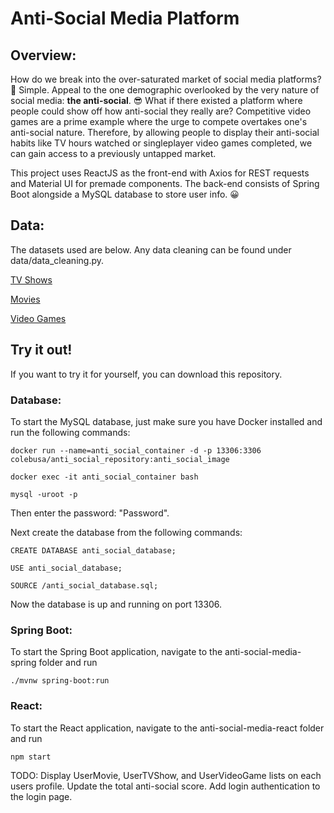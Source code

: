 # Anti-Social Media Platform

## Overview:

How do we break into the over-saturated market of social media platforms? :thinking: Simple. Appeal to the one demographic overlooked by the very nature of social media: **the anti-social**. :sunglasses: What if there existed a platform where people could show off how anti-social they really are? Competitive video games are a prime example where the urge to compete overtakes one's anti-social nature. Therefore, by allowing people to display their anti-social habits like TV hours watched or singleplayer video games completed, we can gain access to a previously untapped market.

This project uses ReactJS as the front-end with Axios for REST requests and Material UI for premade components. The back-end consists of Spring Boot alongside a MySQL database to store user info. :grinning:

## Data:

The datasets used are below. Any data cleaning can be found under data/data_cleaning.py.

[TV Shows](https://www.kaggle.com/datasets/jackjaehwankim/top-100-tv-shows)

[Movies](https://gist.github.com/stungeye/a3af50385215b758637e73eaacac93a3)

[Video Games](https://corgis-edu.github.io/corgis/csv/video_games/)

## Try it out!

If you want to try it for yourself, you can download this repository.

### Database:

To start the MySQL database, just make sure you have Docker installed and run the following commands:

    docker run --name=anti_social_container -d -p 13306:3306 colebusa/anti_social_repository:anti_social_image

    docker exec -it anti_social_container bash

    mysql -uroot -p

Then enter the password: "Password".

Next create the database from the following commands:

    CREATE DATABASE anti_social_database;

    USE anti_social_database;

    SOURCE /anti_social_database.sql;

Now the database is up and running on port 13306.

### Spring Boot:

To start the Spring Boot application, navigate to the anti-social-media-spring folder and run

    ./mvnw spring-boot:run

### React:

To start the React application, navigate to the anti-social-media-react folder and run

    npm start



TODO: Display UserMovie, UserTVShow, and UserVideoGame lists on each users profile. Update the total anti-social score. Add login authentication to the login page.